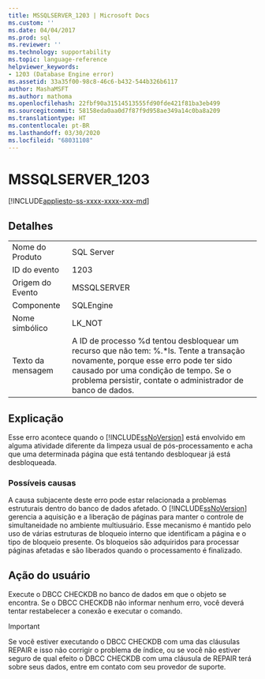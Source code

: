 ```yaml
---
title: MSSQLSERVER_1203 | Microsoft Docs
ms.custom: ''
ms.date: 04/04/2017
ms.prod: sql
ms.reviewer: ''
ms.technology: supportability
ms.topic: language-reference
helpviewer_keywords:
- 1203 (Database Engine error)
ms.assetid: 33a35f00-98c8-46c6-b432-544b326b6117
author: MashaMSFT
ms.author: mathoma
ms.openlocfilehash: 22fbf90a31514513555fd90fde421f81ba3eb499
ms.sourcegitcommit: 58158eda0aa0d7f87f9d958ae349a14c0ba8a209
ms.translationtype: HT
ms.contentlocale: pt-BR
ms.lasthandoff: 03/30/2020
ms.locfileid: "68031108"
---
```

# <a name="mssqlserver_1203"></a>MSSQLSERVER_1203
[!INCLUDE[appliesto-ss-xxxx-xxxx-xxx-md](../../includes/appliesto-ss-xxxx-xxxx-xxx-md.md)]
  
## <a name="details"></a>Detalhes  
  
|||  
|-|-|  
|Nome do Produto|SQL Server|  
|ID do evento|1203|  
|Origem do Evento|MSSQLSERVER|  
|Componente|SQLEngine|  
|Nome simbólico|LK_NOT|  
|Texto da mensagem|A ID de processo %d tentou desbloquear um recurso que não tem: %.*ls. Tente a transação novamente, porque esse erro pode ter sido causado por uma condição de tempo. Se o problema persistir, contate o administrador de banco de dados.|  
  
## <a name="explanation"></a>Explicação  
Esse erro acontece quando o [!INCLUDE[ssNoVersion](../../includes/ssnoversion-md.md)] está envolvido em alguma atividade diferente da limpeza usual de pós-processamento e acha que uma determinada página que está tentando desbloquear já está desbloqueada.  
  
### <a name="possible-causes"></a>Possíveis causas  
A causa subjacente deste erro pode estar relacionada a problemas estruturais dentro do banco de dados afetado. O [!INCLUDE[ssNoVersion](../../includes/ssnoversion-md.md)] gerencia a aquisição e a liberação de páginas para manter o controle de simultaneidade no ambiente multiusuário. Esse mecanismo é mantido pelo uso de várias estruturas de bloqueio interno que identificam a página e o tipo de bloqueio presente. Os bloqueios são adquiridos para processar páginas afetadas e são liberados quando o processamento é finalizado.  
  
## <a name="user-action"></a>Ação do usuário  
Execute o DBCC CHECKDB no banco de dados em que o objeto se encontra. Se o DBCC CHECKDB não informar nenhum erro, você deverá tentar restabelecer a conexão e executar o comando.  
  
> [!IMPORTANT]  
> Se você estiver executando o DBCC CHECKDB com uma das cláusulas REPAIR e isso não corrigir o problema de índice, ou se você não estiver seguro de qual efeito o DBCC CHECKDB com uma cláusula de REPAIR terá sobre seus dados, entre em contato com seu provedor de suporte.  
  
